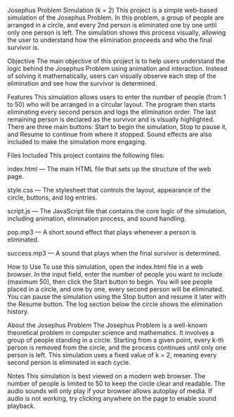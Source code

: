 Josephus Problem Simulation (k = 2)
This project is a simple web-based simulation of the Josephus Problem. In this problem, a group of people are arranged in a circle, and every 2nd person is eliminated one by one until only one person is left. The simulation shows this process visually, allowing the user to understand how the elimination proceeds and who the final survivor is.

Objective
The main objective of this project is to help users understand the logic behind the Josephus Problem using animation and interaction. Instead of solving it mathematically, users can visually observe each step of the elimination and see how the survivor is determined.

Features
This simulation allows users to enter the number of people (from 1 to 50) who will be arranged in a circular layout. The program then starts eliminating every second person and logs the elimination order. The last remaining person is declared as the survivor and is visually highlighted. There are three main buttons: Start to begin the simulation, Stop to pause it, and Resume to continue from where it stopped. Sound effects are also included to make the simulation more engaging.

Files Included
This project contains the following files:

index.html — The main HTML file that sets up the structure of the web page.

style.css — The stylesheet that controls the layout, appearance of the circle, buttons, and log entries.

script.js — The JavaScript file that contains the core logic of the simulation, including animation, elimination process, and sound handling.

pop.mp3 — A short sound effect that plays whenever a person is eliminated.

success.mp3 — A sound that plays when the final survivor is determined.

How to Use
To use this simulation, open the index.html file in a web browser. In the input field, enter the number of people you want to include (maximum 50), then click the Start button to begin. You will see people placed in a circle, and one by one, every second person will be eliminated. You can pause the simulation using the Stop button and resume it later with the Resume button. The log section below the circle shows the elimination history.

About the Josephus Problem
The Josephus Problem is a well-known theoretical problem in computer science and mathematics. It involves a group of people standing in a circle. Starting from a given point, every k-th person is removed from the circle, and the process continues until only one person is left. This simulation uses a fixed value of k = 2, meaning every second person is eliminated in each cycle.

Notes
This simulation is best viewed on a modern web browser. The number of people is limited to 50 to keep the circle clear and readable. The audio sounds will only play if your browser allows autoplay of media. If audio is not working, try clicking anywhere on the page to enable sound playback.
